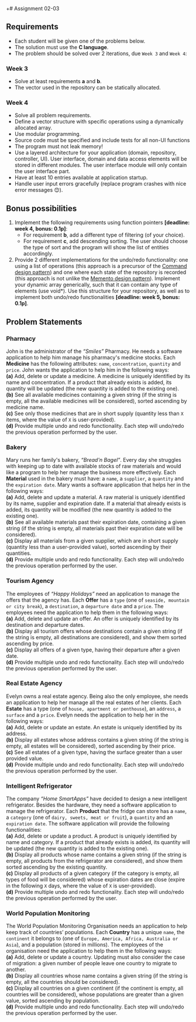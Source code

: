 +# Assignment 02-03

## Requirements
- Each student will be given one of the problems below.
- The solution must use the **C language**.
- The problem should be solved over 2 iterations, due `Week 3` and `Week 4`:

### Week 3
- Solve at least requirements **a** and **b**.
- The vector used in the repository can be statically allocated.

### Week 4
- Solve all problem requirements.
- Define a vector structure with specific operations using a dynamically allocated array.
- Use modular programming.
- Source code must be specified and include tests for all non-UI functions
- The program must not leak memory!
- Use a layered architecture for your application (domain, repository, controller, UI). User interface, domain and data access elements will be stored in different modules. The user interface module will only contain the user interface part.
- Have at least 10 entries available at application startup.
- Handle user input errors gracefully (replace program crashes with nice error messages :blush:).

## Bonus possibilities
1. Implement the following requirements using function pointers **[deadline: week 4, bonus: 0.1p]**:
    - For requirement **b**, add a different type of filtering (of your choice).
    - For requirement **c**, add descending sorting. The user should choose the type of sort and the program will show the list of entities accordingly.
2. Provide 2 different implementations for the undo/redo functionality: one using a list of operations (this approach is a precursor of the [Command design pattern](https://en.wikipedia.org/wiki/Command_pattern)) and one where each state of the repository is recorded (this approach is not unlike the [Memento design pattern](https://en.wikipedia.org/wiki/Memento_pattern)). Implement your dynamic array generically, such that it can contain any type of elements (use void*). Use this structure for your repository, as well as to implement both undo/redo functionalities **[deadline: week 5, bonus: 0.1p]**.

## Problem Statements

### Pharmacy
John is the administrator of the *“Smiles”* Pharmacy. He needs a software application to help him manage his pharmacy's medicine stocks. Each **Medicine** has the following attributes: `name`, `concentration`, `quantity` and `price`. John wants the application to help him in the following ways:\
**(a)** Add, delete or update a medicine. A medicine is uniquely identified by its name and concentration. If a product that already exists is added, its quantity will be updated (the new quantity is added to the existing one).\
**(b)** See all available medicines containing a given string (if the string is empty, all the available medicines will be considered), sorted ascending by medicine name.\
**(c)** See only those medicines that are in short supply (quantity less than `X` items, where the value of `X` is user-provided).\
**(d)** Provide multiple undo and redo functionality. Each step will undo/redo the previous operation performed by the user.

### Bakery
Mary runs her family's bakery, *“Bread'n Bagel”*. Every day she struggles with keeping up to date with available stocks of raw materials and would like a program to help her manage the business more effectively. Each **Material** used in the bakery must have: a `name`, a `supplier`, a `quantity` and the `expiration date`. Mary wants a software application that helps her in the following ways:\
**(a)** Add, delete and update a material. A raw material is uniquely identified by its name, supplier and expiration date. If a material that already exists is added, its quantity will be modified (the new quantity is added to the existing one).\
**(b)** See all available materials past their expiration date, containing a given string (if the string is empty, all materials past their expiration date will be considered).\
**(c)** Display all materials from a given supplier, which are in short supply (quantity less than a user-provided value), sorted ascending by their quantities.\
**(d)** Provide multiple undo and redo functionality. Each step will undo/redo the previous operation performed by the user.

### Tourism Agency
The employees of *“Happy Holidays”* need an application to manage the offers that the agency has. Each **Offer** has a `type` (one of `seaside, mountain or city break`), a `destination`, a `departure date` and a `price`. The employees need the application to help them in the following ways:\
**(a)** Add, delete and update an offer. An offer is uniquely identified by its destination and departure dates.\
**(b)** Display all tourism offers whose destinations contain a given string (if the string is empty, all destinations are considered), and show them sorted ascending by price.\
**(c)** Display all offers of a given type, having their departure after a given date.\
**(d)** Provide multiple undo and redo functionality. Each step will undo/redo the previous operation performed by the user.

### Real Estate Agency
Evelyn owns a real estate agency. Being also the only employee, she needs an application to help her manage all the real estates of her clients. Each **Estate** has a type (one of `house, apartment or penthouse`), an `address`, a `surface` and a `price`. Evelyn needs the application to help her in the following ways:\
**(a)** Add, delete or update an estate. An estate is uniquely identified by its address.\
**(b)** Display all estates whose address contains a given string (if the string is empty, all estates will be considered), sorted ascending by their price.\
**(c)** See all estates of a given type, having the surface greater than a user provided value.\
**(d)** Provide multiple undo and redo functionality. Each step will undo/redo the previous operation performed by the user.

### Intelligent Refrigerator
The company *“Home SmartApps”* have decided to design a new intelligent refrigerator. Besides the hardware, they need a software application to manage the refrigerator. Each **Product** that the fridge can store has a `name`, a `category` (one of `dairy, sweets, meat or fruit`), a `quantity` and an `expiration date`. The software application will provide the following functionalities:\
**(a)** Add, delete or update a product. A product is uniquely identified by name and category. If a product that already exists is added, its quantity will be updated (the new quantity is added to the existing one).\
**(b)** Display all products whose name contains a given string (if the string is empty, all products from the refrigerator are considered), and show them sorted ascending by the existing quantity.\
**(c)** Display all products of a given category (if the category is empty, all types of food will be considered) whose expiration dates are close (expire in the following `X` days, where the value of `X` is user-provided).\
**(d)** Provide multiple undo and redo functionality. Each step will undo/redo the previous operation performed by the user.

### World Population Monitoring
The World Population Monitoring Organisation needs an application to help keep track of countries’ populations. Each **Country** has a unique `name`, the `continent` it belongs to (one of `Europe, America, Africa, Australia or Asia`), and a population (stored in millions).  The employees of the organisation need the application to help them in the following ways:\
**(a)** Add, delete or update a country. Updating must also consider the case of migration: a given number of people leave one country to migrate to another.\
**(b)** Display all countries whose name contains a given string (if the string is empty, all the countries should be considered).\
**(c)** Display all countries on a given continent (if the continent is empty, all countries will be considered), whose populations are greater than a given value, sorted ascending by population.\
**(d)** Provide multiple undo and redo functionality. Each step will undo/redo the previous operation performed by the user.
